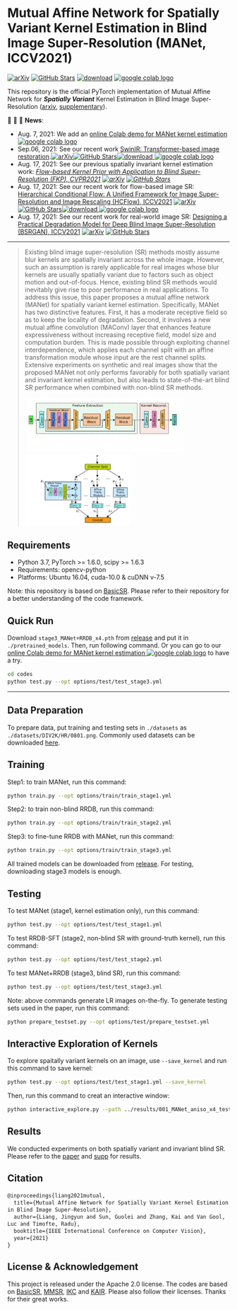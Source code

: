 
# Mutual Affine Network for Spatially Variant Kernel Estimation in Blind Image Super-Resolution (MANet, ICCV2021)

[![arXiv](https://img.shields.io/badge/arXiv-Paper-<COLOR>.svg)](https://arxiv.org/abs/2108.05302)
[![GitHub Stars](https://img.shields.io/github/stars/JingyunLiang/MANet?style=social)](https://github.com/JingyunLiang/MANet)
[![download](https://img.shields.io/github/downloads/JingyunLiang/MANet/total.svg)](https://github.com/JingyunLiang/MANet/releases)
[ <a href="https://colab.research.google.com/gist/JingyunLiang/4ed2524d6e08343710ee408a4d997e1c/manet-demo-on-spatially-variant-kernel-estimation.ipynb"><img src="https://colab.research.google.com/assets/colab-badge.svg" alt="google colab logo"></a>](https://colab.research.google.com/gist/JingyunLiang/4ed2524d6e08343710ee408a4d997e1c/manet-demo-on-spatially-variant-kernel-estimation.ipynb)



This repository is the official PyTorch implementation of Mutual Affine Network for ***Spatially Variant*** Kernel Estimation in Blind Image Super-Resolution
([arxiv](https://arxiv.org/pdf/2108.05302.pdf), [supplementary](https://github.com/JingyunLiang/MANet/releases/tag/v0.0)).

 :rocket:  :rocket:  :rocket: **News**:
  - Aug. 7, 2021: We add an [online Colab demo for MANet kernel estimation <a href="https://colab.research.google.com/gist/JingyunLiang/4ed2524d6e08343710ee408a4d997e1c/manet-demo-on-spatially-variant-kernel-estimation.ipynb"><img src="https://colab.research.google.com/assets/colab-badge.svg" alt="google colab logo"></a>](https://colab.research.google.com/gist/JingyunLiang/4ed2524d6e08343710ee408a4d997e1c/manet-demo-on-spatially-variant-kernel-estimation.ipynb)
  - Sep.06, 2021: See our recent work [SwinIR: Transformer-based image restoration](https://github.com/JingyunLiang/SwinIR).[![arXiv](https://img.shields.io/badge/arXiv-Paper-<COLOR>.svg)](https://arxiv.org/abs/2108.10257)[![GitHub Stars](https://img.shields.io/github/stars/JingyunLiang/SwinIR?style=social)](https://github.com/JingyunLiang/SwinIR)[![download](https://img.shields.io/github/downloads/JingyunLiang/SwinIR/total.svg)](https://github.com/JingyunLiang/SwinIR/releases)[ <a href="https://colab.research.google.com/gist/JingyunLiang/a5e3e54bc9ef8d7bf594f6fee8208533/swinir-demo-on-real-world-image-sr.ipynb"><img src="https://colab.research.google.com/assets/colab-badge.svg" alt="google colab logo"></a>](https://colab.research.google.com/gist/JingyunLiang/a5e3e54bc9ef8d7bf594f6fee8208533/swinir-demo-on-real-world-image-sr.ipynb)
  - Aug. 17, 2021: See our previous spatially invariant kernel estimation work: *[Flow-based Kernel Prior with Application to Blind Super-Resolution (FKP), CVPR2021](https://github.com/JingyunLiang/FKP)  [![arXiv](https://img.shields.io/badge/arXiv-Paper-<COLOR>.svg)](https://arxiv.org/abs/2103.15977)
[![GitHub Stars](https://img.shields.io/github/stars/JingyunLiang/FKP?style=social)](https://github.com/JingyunLiang/FKP)*
 - Aug. 17, 2021: See our recent work for flow-based image SR: [Hierarchical Conditional Flow: A Unified Framework for Image Super-Resolution and Image Rescaling (HCFlow), ICCV2021](https://github.com/JingyunLiang/HCFlow) [![arXiv](https://img.shields.io/badge/arXiv-Paper-<COLOR>.svg)](https://arxiv.org/abs/2108.05301)
[![GitHub Stars](https://img.shields.io/github/stars/JingyunLiang/HCFlow?style=social)](https://github.com/JingyunLiang/HCFlow)[![download](https://img.shields.io/github/downloads/JingyunLiang/HCFlow/total.svg)](https://github.com/JingyunLiang/HCFlow/releases)[ <a href="https://colab.research.google.com/gist/JingyunLiang/cdb3fef89ebd174eaa43794accb6f59d/hcflow-demo-on-x8-face-image-sr.ipynb"><img src="https://colab.research.google.com/assets/colab-badge.svg" alt="google colab logo"></a>](https://colab.research.google.com/gist/JingyunLiang/cdb3fef89ebd174eaa43794accb6f59d/hcflow-demo-on-x8-face-image-sr.ipynb)
 - Aug. 17, 2021: See our recent work for real-world image SR: [Designing a Practical Degradation Model for Deep Blind Image Super-Resolution (BSRGAN), ICCV2021](https://github.com/cszn/BSRGAN)  [![arXiv](https://img.shields.io/badge/arXiv-Paper-<COLOR>.svg)](https://arxiv.org/abs/2103.14006)
[![GitHub Stars](https://img.shields.io/github/stars/cszn/BSRGAN?style=social)](https://github.com/cszn/BSRGAN)
 
  ---

> Existing blind image super-resolution (SR) methods mostly assume blur kernels are spatially invariant across the whole image. However, such an assumption is rarely applicable for real images whose blur kernels are usually spatially variant due to factors such as object motion and out-of-focus. Hence, existing blind SR methods would inevitably give rise to poor performance in real applications. To address this issue, this paper proposes a mutual affine network (MANet) for spatially variant kernel estimation. Specifically, MANet has two distinctive features. First, it has a moderate receptive field so as to keep the locality of degradation. Second, it involves a new mutual affine convolution (MAConv) layer that enhances feature expressiveness without increasing receptive field, model size and computation burden. This is made possible through exploiting channel interdependence, which applies each channel split with an affine transformation module whose input are the rest channel splits. Extensive experiments on synthetic and real images show that the proposed MANet not only performs favorably for both spatially variant and invariant kernel estimation, but also leads to state-of-the-art blind SR performance when combined with non-blind SR methods.
><p align="left">
   > <img width="360" src="./illustrations/MANet.png"><img width="240" src="./illustrations/MAConv.png">
</p>



## Requirements
- Python 3.7, PyTorch >= 1.6.0, scipy >= 1.6.3 
- Requirements: opencv-python
- Platforms: Ubuntu 16.04, cuda-10.0 & cuDNN v-7.5

Note: this repository is based on [BasicSR](https://github.com/xinntao/BasicSR#memo-codebase-designs-and-conventions). Please refer to their repository for a better understanding of the code framework.


## Quick Run
Download `stage3_MANet+RRDB_x4.pth` from [release](https://github.com/JingyunLiang/MANet/releases/tag/v0.0) and put it in `./pretrained_models`. Then, run following command. Or you can go to our [online Colab demo for MANet kernel estimation <a href="https://colab.research.google.com/gist/JingyunLiang/4ed2524d6e08343710ee408a4d997e1c/manet-demo-on-spatially-variant-kernel-estimation.ipynb"><img src="https://colab.research.google.com/assets/colab-badge.svg" alt="google colab logo"></a>](https://colab.research.google.com/gist/JingyunLiang/4ed2524d6e08343710ee408a4d997e1c/manet-demo-on-spatially-variant-kernel-estimation.ipynb) to have a try.
```bash
cd codes
python test.py --opt options/test/test_stage3.yml
```
---

## Data Preparation
To prepare data, put training and testing sets in `./datasets` as `./datasets/DIV2K/HR/0801.png`. Commonly used datasets can be downloaded [here](https://github.com/xinntao/BasicSR/blob/master/docs/DatasetPreparation.md#common-image-sr-datasets).


## Training

Step1: to train MANet, run this command:

```bash
python train.py --opt options/train/train_stage1.yml
```

Step2: to train non-blind RRDB, run this command:

```bash
python train.py --opt options/train/train_stage2.yml
```

Step3: to fine-tune RRDB with MANet, run this command:

```bash
python train.py --opt options/train/train_stage3.yml
```

All trained models can be downloaded from [release](https://github.com/JingyunLiang/MANet/releases/tag/v0.0). For testing, downloading stage3 models is enough.


## Testing

To test MANet (stage1, kernel estimation only), run this command:

```bash
python test.py --opt options/test/test_stage1.yml
```
To test RRDB-SFT (stage2, non-blind SR with ground-truth kernel), run this command:

```bash
python test.py --opt options/test/test_stage2.yml
```
To test MANet+RRDB (stage3, blind SR), run this command:

```bash
python test.py --opt options/test/test_stage3.yml
```
Note: above commands generate LR images on-the-fly. To generate testing sets used in the paper, run this command:
```bash
python prepare_testset.py --opt options/test/prepare_testset.yml
```

## Interactive Exploration of Kernels
To explore spaitally variant kernels on an image, use `--save_kernel` and run this command to save kernel:

```bash
python test.py --opt options/test/test_stage1.yml --save_kernel
```
Then, run this command to creat an interactive window:
```bash
python interactive_explore.py --path ../results/001_MANet_aniso_x4_test_stage1/toy_dataset1/npz/toy1.npz
```

## Results
We conducted experiments on both spatially variant and invariant blind SR. Please refer to the [paper](https://arxiv.org/abs/2108.05302) and [supp](https://github.com/JingyunLiang/MANet/releases/tag/v0.0) for results. 

## Citation
    @inproceedings{liang2021mutual,
      title={Mutual Affine Network for Spatially Variant Kernel Estimation in Blind Image Super-Resolution},
      author={Liang, Jingyun and Sun, Guolei and Zhang, Kai and Van Gool, Luc and Timofte, Radu},
      booktitle={IEEE International Conference on Computer Vision},
      year={2021}
    }

## License & Acknowledgement

This project is released under the Apache 2.0 license. The codes are based on [BasicSR](https://github.com/xinntao/BasicSR), [MMSR](https://github.com/open-mmlab/mmediting), [IKC](https://github.com/yuanjunchai/IKC) and [KAIR](https://github.com/cszn/KAIR). Please also follow their licenses. Thanks for their great works.




